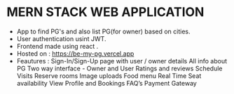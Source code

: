 # MERN STACK WEB APPLICATION

- App to find PG's and also list PG(for owner) based on cities.
- User authentication usint JWT.
- Frontend made using react .
- Hosted on : https://be-my-pg.vercel.app
- Feautures :
    Sign-In/Sign-Up page with user / owner details
    All info about PG
    Two way interface - Owner and User
    Ratings and reviews
    Schedule Visits
    Reserve rooms
    Image uploads
    Food menu
    Real Time Seat availability
    View Profile and Bookings
    FAQ’s
    Payment Gateway
